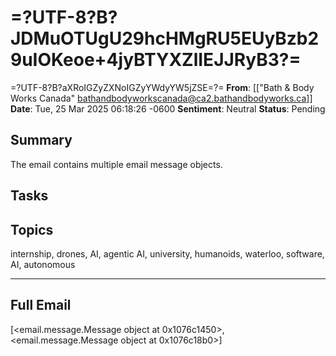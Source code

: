 # =?UTF-8?B?JDMuOTUgU29hcHMgRU5EUyBzb29uIOKeoe+4jyBTYXZlIEJJRyB3?=
 =?UTF-8?B?aXRoIGZyZXNoIGZyYWdyYW5jZSE=?=
**From**: [["Bath & Body Works Canada" <bathandbodyworkscanada@ca2.bathandbodyworks.ca>]]
**Date**: Tue, 25 Mar 2025 06:18:26 -0600
**Sentiment**: Neutral
**Status**: Pending

## Summary
The email contains multiple email message objects.

## Tasks

## Topics
internship, drones, AI, agentic AI, university, humanoids, waterloo, software, AI, autonomous

---

## Full Email
[<email.message.Message object at 0x1076c1450>, <email.message.Message object at 0x1076c18b0>]